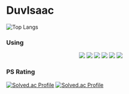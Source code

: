 # DuvIsaac

![Top Langs](https://github-readme-stats.vercel.app/api/top-langs/?username=DuvIsaac&layout=compact)

### Using

<p align="center">
<img src="https://img.shields.io/badge/C-A8B9CC?style=for-the-badge&logo=C&logoColor=white"> <img src="https://img.shields.io/badge/C++-00599C?style=for-the-badge&logo=cplusplus&logoColor=white"> <img src="https://img.shields.io/badge/Python-3776AB?style=for-the-badge&logo=Python&logoColor=white"> <img src="https://img.shields.io/badge/VS Code-007ACC?style=for-the-badge&logo=visualstudiocode&logoColor=white"> <img src="https://img.shields.io/badge/Arduino-00878F?style=for-the-badge&logo=arduino&logoColor=white"> <img src="https://img.shields.io/badge/.Net-512BD4?style=for-the-badge&logo=dotnet&logoColor=white">
</p>

### PS Rating

[![Solved.ac Profile](http://mazassumnida.wtf/api/v2/generate_badge?boj=taey1015)](https://solved.ac/taey1015/)
[![Solved.ac Profile](http://mazassumnida.wtf/api/v2/generate_badge?boj=ro0t_0)](https://solved.ac/ro0t_0/)

<!--
**DuvIsaac/DuvIsaac** is a ✨ _special_ ✨ repository because its `README.md` (this file) appears on your GitHub profile.

Here are some ideas to get you started:

- 🔭 I’m currently working on ...
- 🌱 I’m currently learning ...
- 👯 I’m looking to collaborate on ...
- 🤔 I’m looking for help with ...
- 💬 Ask me about ...
- 📫 How to reach me: ...
- 😄 Pronouns: ...
- ⚡ Fun fact: ...
-->
